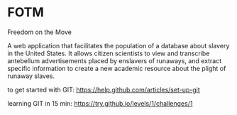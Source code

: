 FOTM
====

Freedom on the Move

A web application that facilitates the population of a database about slavery in the United States. It allows citizen scientists to view and transcribe antebellum advertisements placed by enslavers of runaways, and extract specific information to create a new academic resource about the plight of runaway slaves.


to get started with GIT:
https://help.github.com/articles/set-up-git

learning GIT in 15 min:
https://try.github.io/levels/1/challenges/1